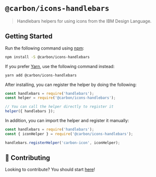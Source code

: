 # `@carbon/icons-handlebars`

> Handlebars helpers for using icons from the IBM Design Language.

## Getting Started

Run the following command using [npm](https://www.npmjs.com/):

```bash
npm install -S @carbon/icons-handlebars
```

If you prefer [Yarn](https://yarnpkg.com/en/), use the following command instead:

```bash
yarn add @carbon/icons-handlebars
```

After installing, you can register the helper by doing the following:

```js
const handlebars = require('handlebars');
const helper = require('@carbon/icons-handlebars');

// You can call the helper directly to register it
helper({ handlebars });
```

In addition, you can import the helper and register it manually:

```js
const handlebars = require('handlebars');
const { iconHelper } = require('@carbon/icons-handlebars');

handlebars.registerHelper('carbon-icon', iconHelper);
```

## 🤲 Contributing

Looking to contribute? You should start [here](../../.github/CONTRIBUTING.md)!
